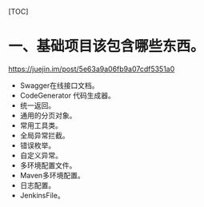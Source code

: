 [TOC]

# 一、基础项目该包含哪些东西。
https://juejin.im/post/5e63a9a06fb9a07cdf5351a0

- Swagger在线接口文档。
- CodeGenerator 代码生成器。
- 统一返回。
- 通用的分页对象。
- 常用工具类。
- 全局异常拦截。
- 错误枚举。
- 自定义异常。
- 多环境配置文件。
- Maven多环境配置。
- 日志配置。
- JenkinsFile。